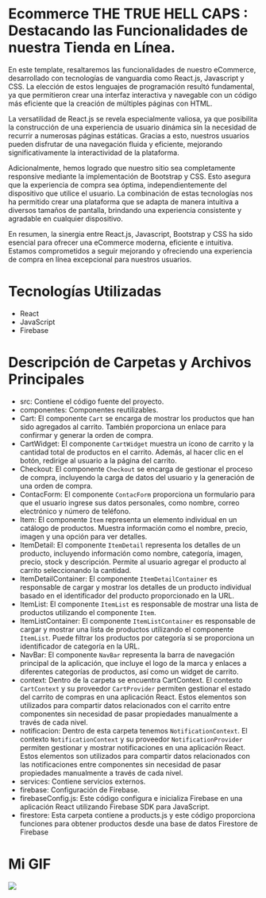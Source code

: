 # Ecommerce THE TRUE HELL CAPS : Destacando las Funcionalidades de nuestra Tienda en Línea.

En este template, resaltaremos las funcionalidades de nuestro eCommerce, desarrollado con tecnologías de vanguardia como React.js, Javascript y CSS. La elección de estos lenguajes de programación resultó fundamental, ya que permitieron crear una interfaz interactiva y navegable con un código más eficiente que la creación de múltiples páginas con HTML.

La versatilidad de React.js se revela especialmente valiosa, ya que posibilita la construcción de una experiencia de usuario dinámica sin la necesidad de recurrir a numerosas páginas estáticas. Gracias a esto, nuestros usuarios pueden disfrutar de una navegación fluida y eficiente, mejorando significativamente la interactividad de la plataforma.

Adicionalmente, hemos logrado que nuestro sitio sea completamente responsive mediante la implementación de Bootstrap y CSS. Esto asegura que la experiencia de compra sea óptima, independientemente del dispositivo que utilice el usuario. La combinación de estas tecnologías nos ha permitido crear una plataforma que se adapta de manera intuitiva a diversos tamaños de pantalla, brindando una experiencia consistente y agradable en cualquier dispositivo.

En resumen, la sinergia entre React.js, Javascript, Bootstrap y CSS ha sido esencial para ofrecer una eCommerce moderna, eficiente e intuitiva. Estamos comprometidos a seguir mejorando y ofreciendo una experiencia de compra en línea excepcional para nuestros usuarios.

# Tecnologías Utilizadas
* React
* JavaScript
* Firebase

# Descripción de Carpetas y Archivos Principales
* src: Contiene el código fuente del proyecto.
* componentes: Componentes reutilizables.
* Cart: El componente `Cart` se encarga de mostrar los productos que han sido agregados al carrito. También proporciona un enlace para confirmar y generar la orden de compra.
* CartWidget: El componente `CartWidget` muestra un ícono de carrito y la cantidad total de productos en el carrito. Además, al hacer clic en el botón, redirige al usuario a la página del carrito.
* Checkout: El componente `Checkout` se encarga de gestionar el proceso de compra, incluyendo la carga de datos del usuario y la generación de una orden de compra.
* ContacForm: El componente `ContacForm` proporciona un formulario para que el usuario ingrese sus datos personales, como nombre, correo electrónico y número de teléfono.
* Item: El componente `Item` representa un elemento individual en un catálogo de productos. Muestra información como el nombre, precio, imagen y una opción para ver detalles.
* ItemDetail: El componente `ItemDetail` representa los detalles de un producto, incluyendo información como nombre, categoría, imagen, precio, stock y descripción. Permite al usuario agregar el producto al carrito seleccionando la cantidad.
* ItemDetailContainer: El componente `ItemDetailContainer` es responsable de cargar y mostrar los detalles de un producto individual basado en el identificador del producto proporcionado en la URL.
* ItemList: El componente `ItemList` es responsable de mostrar una lista de productos utilizando el componente `Item`.
* ItemListContainer: El componente `ItemListContainer` es responsable de cargar y mostrar una lista de productos utilizando el componente `ItemList`. Puede filtrar los productos por categoría si se proporciona un identificador de categoría en la URL.
* NavBar: El componente `NavBar` representa la barra de navegación principal de la aplicación, que incluye el logo de la marca y enlaces a diferentes categorías de productos, así como un widget de carrito.
* context: Dentro de la carpeta se encuentra CartContext. El contexto `CartContext` y su proveedor `CartProvider` permiten gestionar el estado del carrito de compras en una aplicación React. Estos elementos son utilizados para compartir datos relacionados con el carrito entre componentes sin necesidad de pasar propiedades manualmente a través de cada nivel.
* notificacion: Dentro de esta carpeta tenemos `NotificationContext`. El contexto `NotificationContext` y su proveedor `NotificationProvider` permiten gestionar y mostrar notificaciones en una aplicación React. Estos elementos son utilizados para compartir datos relacionados con las notificaciones entre componentes sin necesidad de pasar propiedades manualmente a través de cada nivel.
* services: Contiene servicios externos.
* firebase: Configuración de Firebase.
* firebaseConfig.js: Este código configura e inicializa Firebase en una aplicación React utilizando Firebase SDK para JavaScript. 
* firestore: Esta carpeta contiene a products.js y este código proporciona funciones para obtener productos desde una base de datos Firestore de Firebase
# Mi GIF 

![](http://media.tumblr.com/tumblr_ls034r0jku1qethke.gif)



